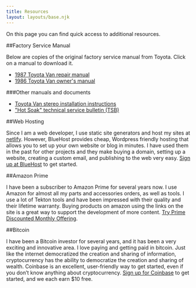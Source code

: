 ```yaml
---
title: Resources
layout: layouts/base.njk
---
```


On this page you can find quick access to additional resources.


##Factory Service Manual

Below are copies of the original factory service manual from Toyota. Click on a manual to download it.

- [1987 Toyota Van repair manual](https://app.box.com/s/gddb49c4v53trm4d9v1pg0evftj30y3d)
- [1986 Toyota Van owner's manual](https://app.box.com/s/co37i329majq5a9seb27wrce8npjlqfo)


###Other manuals and documents

- [Toyota Van stereo installation instructions](https://app.box.com/s/7fcvcpy9yimc4fo598byrk9gk1wt7eu6)
- ["Hot Soak" technical service bulletin (TSB)](https://app.box.com/s/7l5gc8wplhdemkp5eyej566tu9uni6mb)


##Web Hosting

Since I am a web developer, I use static site generators and host my sites at [netlify](https://netlify.com). However, BlueHost provides cheap, Wordpress friendly hosting that allows you to set up your own website or blog in minutes. I have used them in the past for other projects and they make buying a domain, setting up a website, creating a custom email, and publishing to the web very easy. [Sign up at BlueHost](https://www.bluehost.com/track/dhniels/SpaceCruisers) to get started.


##Amazon Prime

I have been a subscriber to Amazon Prime for several years now. I use Amazon for almost all my parts and accessories orders, as well as tools. I use a lot of Tekton tools and have been impressed with their quality and their lifetime warranty. Buying products on amazon using the links on the site is a great way to support the development of more content. [Try Prime Discounted Monthly Offering](https://www.amazon.com/l/16256994011?ref_=assoc_tag_ph_1501285904297&_encoding=UTF8&camp=1789&creative=9325&linkCode=pf4&tag=vantech06-20&linkId=2fdbe52e15ef9b74dafe9d432480a5c2).


##Bitcoin

I have been a Bitcoin investor for several years, and it has been a very exciting and innovative area. I love paying and getting paid in bitcoin. Just like the internet democratized the creation and sharing of information, cryptocurrency has the ability to democratize the creation and sharing of wealth. Coinbase is an excellent, user-friendly way to get started, even if you don’t know anything about cryptocurrency. [Sign up for Coinbase](https://www.coinbase.com/join/51daf261b0ab335d59000039) to get started, and we each earn $10 free.
